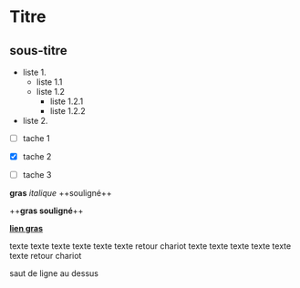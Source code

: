 

# Titre

## sous-titre

* liste 1.
  * liste 1.1
  * liste 1.2
    * liste 1.2.1
    * liste 1.2.2
* liste 2.

* [ ] tache 1
* [x] tache 2
* [ ] tache 3


**gras**
*italique*
++souligné++

++**gras souligné**++

[**lien gras**](https://soleil-vapeur.org)

texte texte texte texte texte texte retour chariot
texte texte texte texte texte texte retour chariot

saut de ligne au dessus


    
  
